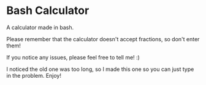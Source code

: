 # Bash Calculator
A calculator made in bash.

Please remember that the calculator doesn't accept fractions, so don't enter them!

If you notice any issues, please feel free to tell me! :)

I noticed the old one was too long, so I made this one so you can just type in the problem. Enjoy!

